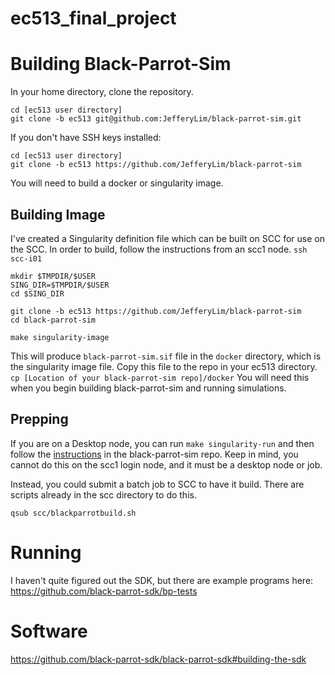 # ec513_final_project

# Building Black-Parrot-Sim

In your home directory, clone the repository. 

```
cd [ec513 user directory]
git clone -b ec513 git@github.com:JefferyLim/black-parrot-sim.git
```
If you don't have SSH keys installed:
```
cd [ec513 user directory]
git clone -b ec513 https://github.com/JefferyLim/black-parrot-sim
```

You will need to build a docker or singularity image. 

## Building Image
I've created a Singularity definition file which can be built on SCC for use on the SCC. In order to build, follow the instructions from an scc1 node.
`ssh scc-i01`

```
mkdir $TMPDIR/$USER
SING_DIR=$TMPDIR/$USER
cd $SING_DIR

git clone -b ec513 https://github.com/JefferyLim/black-parrot-sim
cd black-parrot-sim

make singularity-image
```


This will produce `black-parrot-sim.sif` file in the `docker` directory, which is the singularity image file. Copy this file to the repo in your ec513 directory. `cp [Location of your black-parrot-sim repo]/docker` You will need this when you begin building black-parrot-sim and running simulations.

## Prepping 

If you are on a Desktop node, you can run `make singularity-run` and then follow the [instructions](https://github.com/JefferyLim/black-parrot-sim/tree/ec513#tire-kick) in the black-parrot-sim repo. Keep in mind, you cannot do this on the scc1 login node, and it must be a desktop node or job.

Instead, you could submit a batch job to SCC to have it build. There are scripts already in the scc directory to do this.

`qsub scc/blackparrotbuild.sh`

# Running 

I haven't quite figured out the SDK, but there are example programs here: https://github.com/black-parrot-sdk/bp-tests


# Software 

https://github.com/black-parrot-sdk/black-parrot-sdk#building-the-sdk
